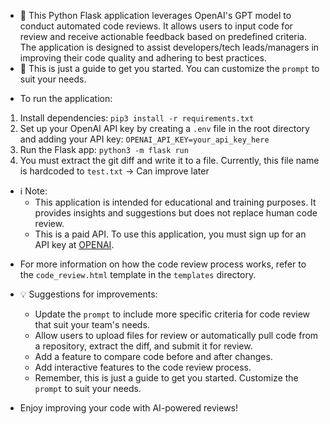 - 🐍 This Python Flask application leverages OpenAI's GPT model to conduct automated code reviews. It allows users to input code for review and receive actionable feedback based on predefined criteria. The application is designed to assist developers/tech leads/managers in improving their code quality and adhering to best practices.
- 📝 This is just a guide to get you started. You can customize the `prompt` to suit your needs.

* To run the application:

1. Install dependencies: `pip3 install -r requirements.txt`
2. Set up your OpenAI API key by creating a `.env` file in the root directory and adding your API key: `OPENAI_API_KEY=your_api_key_here`
3. Run the Flask app: `python3 -m flask run`
4. You must extract the git diff and write it to a file. Currently, this file name is hardcoded to `test.txt` -> Can improve later

- ℹ️ Note:
  - This application is intended for educational and training purposes. It provides insights and suggestions but does not replace human code review.
  - This is a paid API. To use this application, you must sign up for an API key at [OPENAI](https://platform.openai.com/overview).

* For more information on how the code review process works, refer to the `code_review.html` template in the `templates` directory.

* 💡 Suggestions for improvements:

  - Update the `prompt` to include more specific criteria for code review that suit your team's needs.
  - Allow users to upload files for review or automatically pull code from a repository, extract the diff, and submit it for review.
  - Add a feature to compare code before and after changes.
  - Add interactive features to the code review process.
  - Remember, this is just a guide to get you started. Customize the `prompt` to suit your needs.

* Enjoy improving your code with AI-powered reviews!
